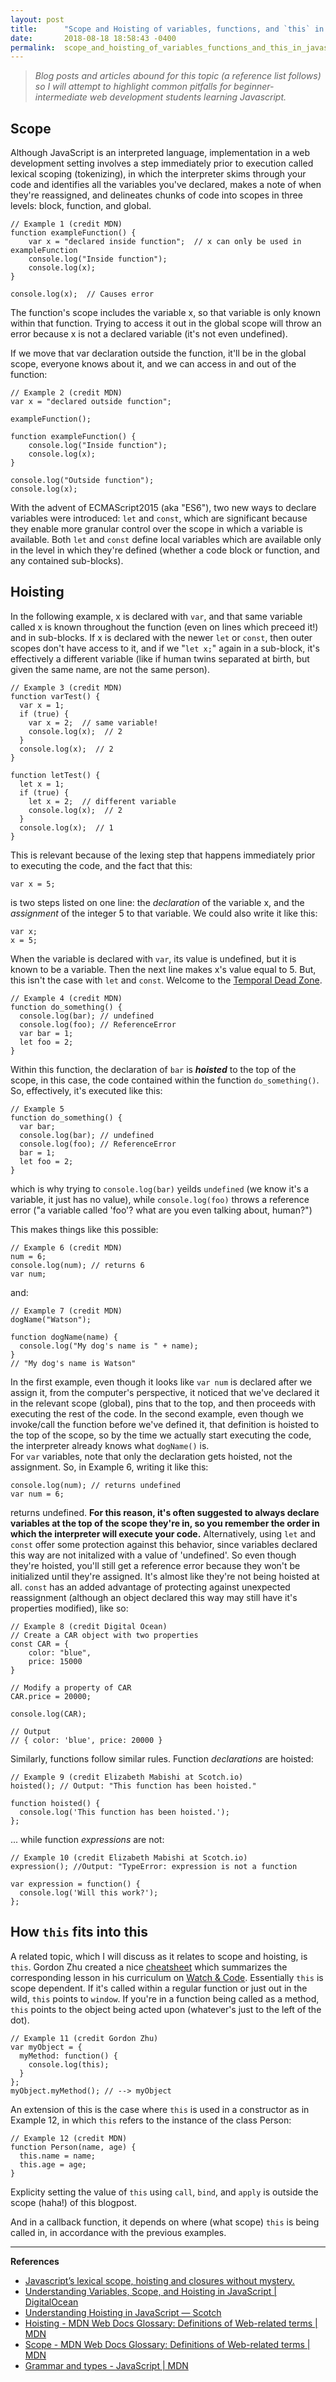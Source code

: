 ```yaml
---
layout: post
title:      "Scope and Hoisting of variables, functions, and `this` in JavaScript"
date:       2018-08-18 18:58:43 -0400
permalink:  scope_and_hoisting_of_variables_functions_and_this_in_javascript
---
```



> *Blog posts and articles abound for this topic (a reference list follows) so I will attempt to highlight common pitfalls for beginner-intermediate web development students learning Javascript.*  

## Scope
Although JavaScript is an interpreted language, implementation in a web development setting involves a step immediately prior to execution called lexical scoping (tokenizing), in which the interpreter skims through your code and identifies all the variables you've declared, makes a note of when they're reassigned, and delineates chunks of code into scopes in three levels: block, function, and global.

```JS
// Example 1 (credit MDN)
function exampleFunction() {
    var x = "declared inside function";  // x can only be used in exampleFunction
    console.log("Inside function");
    console.log(x);
}

console.log(x);  // Causes error
```

The function's scope includes the variable x, so that variable is only known within that function.  Trying to access it out in the global scope will throw an error because x is not a declared variable (it's not even undefined).

If we move that var declaration outside the function, it'll be in the global scope, everyone knows about it, and we can access in and out of the function:

```JS
// Example 2 (credit MDN)
var x = "declared outside function";

exampleFunction();

function exampleFunction() {
    console.log("Inside function");
    console.log(x);
}

console.log("Outside function");
console.log(x);
```

With the advent of ECMAScript2015 (aka "ES6"), two new ways to declare variables were introduced: `let` and `const`, which are significant because they enable more granular control over the scope in which a variable is available.
Both `let` and `const` define local variables which are available only in the level in which they're defined (whether a code block or function, and any contained sub-blocks).

## Hoisting

In the following example, x is declared with `var`, and that same variable called x is known throughout the function (even on lines which preceed it!) and in sub-blocks.  If x is declared with the newer `let` or `const`, then outer scopes don't have access to it, and if we "`let x;`" again in a sub-block, it's effectively a different variable (like if human twins separated at birth, but given the same name, are not the same person).

```JS
// Example 3 (credit MDN)
function varTest() {
  var x = 1;
  if (true) {
    var x = 2;  // same variable!
    console.log(x);  // 2
  }
  console.log(x);  // 2
}

function letTest() {
  let x = 1;
  if (true) {
    let x = 2;  // different variable
    console.log(x);  // 2
  }
  console.log(x);  // 1
}
```

This is relevant because of the lexing step that happens immediately prior to executing the code, and the fact that this:
```JS
var x = 5;
```
is two steps listed on one line: the *declaration* of the variable x, and the *assignment* of the integer 5 to that variable. We could also write it like this:
```JS
var x;
x = 5;
```

When the variable is declared with `var`, its value is undefined, but it is known to be a variable.  Then the next line makes x's value equal to 5. But, this isn't the case with `let` and `const`.  Welcome to the [Temporal Dead Zone](https://developer.mozilla.org/en-US/docs/Web/JavaScript/Reference/Statements/let#Temporal_Dead_Zone).

```JS
// Example 4 (credit MDN)
function do_something() {
  console.log(bar); // undefined
  console.log(foo); // ReferenceError
  var bar = 1;
  let foo = 2;
}
```

Within this function, the declaration of `bar` is ***hoisted*** to the top of the scope, in this case, the code contained within the function `do_something()`.  So, effectively, it's executed like this:

```JS
// Example 5
function do_something() {
  var bar;
  console.log(bar); // undefined
  console.log(foo); // ReferenceError
  bar = 1;
  let foo = 2;
}
```

which is why trying to `console.log(bar)` yeilds `undefined` (we know it's a variable, it just has no value), while `console.log(foo)` throws a reference error ("a variable called 'foo'? what are you even talking about, human?")

This makes things like this possible:

```JS
// Example 6 (credit MDN)
num = 6;
console.log(num); // returns 6
var num;
```
and:
```JS
// Example 7 (credit MDN)
dogName("Watson");

function dogName(name) {
  console.log("My dog's name is " + name);
}
// "My dog's name is Watson"
```

In the first example, even though it looks like `var num` is declared after we assign it, from the computer's perspective, it noticed that we've declared it in the relevant scope (global), pins that to the top, and then proceeds with executing the rest of the code.  In the second example, even though we invoke/call the function before we've defined it, that definition is hoisted to the top of the scope, so by the time we actually start executing the code, the interpreter already knows what `dogName()` is.  
For `var` variables, note that only the declaration gets hoisted, not the assignment.  So, in Example 6, writing it like this:
```JS
console.log(num); // returns undefined
var num = 6;
```
returns undefined.
**For this reason, it's often suggested to always declare variables at the top of the scope they're in, so you remember the order in which the interpreter will execute your code.**
Alternatively, using `let` and `const` offer some protection against this behavior, since variables declared this way are not initalized with a value of 'undefined'.  So even though they're hoisted, you'll still get a reference error because they won't be initialized until they're assigned.  It's almost like they're not being hoisted at all.
`const` has an added advantage of protecting against unexpected reassignment (although an object declared this way may still have it's properties modified), like so:
```JS
// Example 8 (credit Digital Ocean)
// Create a CAR object with two properties
const CAR = {
    color: "blue",
    price: 15000
}

// Modify a property of CAR
CAR.price = 20000;

console.log(CAR);

// Output
// { color: 'blue', price: 20000 }
```
Similarly, functions follow similar rules.
Function *declarations* are hoisted:
```JS
// Example 9 (credit Elizabeth Mabishi at Scotch.io)
hoisted(); // Output: "This function has been hoisted."

function hoisted() {
  console.log('This function has been hoisted.');
};
```
... while function *expressions* are not:
```JS
// Example 10 (credit Elizabeth Mabishi at Scotch.io)
expression(); //Output: "TypeError: expression is not a function

var expression = function() {
  console.log('Will this work?');
};
```

## How `this` fits into this

A related topic, which I will discuss as it relates to scope and hoisting, is `this`.
Gordon Zhu created a nice [cheatsheet](https://github.com/gordonmzhu/cheatsheet-js) which summarizes the corresponding lesson in his curriculum on [Watch & Code](https://watchandcode.com/).  Essentially `this` is scope dependent.
If it's called within a regular function or just out in the wild, `this` points to `window`.
If you're in a function being called as a method, `this` points to the object being acted upon (whatever's just to the left of the dot).  
```JS
// Example 11 (credit Gordon Zhu)
var myObject = {
  myMethod: function() {
    console.log(this);
  }
};
myObject.myMethod(); // --> myObject
```
An extension of this is the case where `this` is used in a constructor as in Example 12, in which `this` refers to the instance of the class Person:
```JS
// Example 12 (credit MDN)
function Person(name, age) {
  this.name = name;
  this.age = age;
}
```
Explicity setting the value of `this` using `call`, `bind`, and `apply` is outside the scope (haha!) of this blogpost.

And in a callback function, it depends on where (what scope) `this` is being called in, in accordance with the previous examples.

----

**References**
* [Javascript’s lexical scope, hoisting and closures without mystery.](https://medium.com/@nickbalestra/javascripts-lexical-scope-hoisting-and-closures-without-mystery-c2324681d4be)
* [Understanding Variables, Scope, and Hoisting in JavaScript | DigitalOcean](https://www.digitalocean.com/community/tutorials/understanding-variables-scope-hoisting-in-javascript#difference-between-var,-let,-and-const)
* [Understanding Hoisting in JavaScript ― Scotch](https://scotch.io/tutorials/understanding-hoisting-in-javascript)
* [Hoisting - MDN Web Docs Glossary: Definitions of Web-related terms | MDN](https://developer.mozilla.org/en-US/docs/Glossary/Hoisting)
* [Scope - MDN Web Docs Glossary: Definitions of Web-related terms | MDN](https://developer.mozilla.org/en-US/docs/Glossary/Scope)
* [Grammar and types - JavaScript | MDN](https://developer.mozilla.org/en-US/docs/Web/JavaScript/Guide/Grammar_and_types#Declarations)
